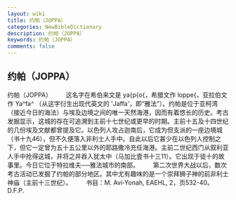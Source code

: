 ```yaml
---
layout: wiki
title: 约帕（JOPPA）
categories: NewBibleDictionary
description: 约帕（JOPPA）
keywords: 约帕（JOPPA）
comments: false
---
```


## 约帕（JOPPA）



约帕（JOPPA）
　　这名字在希伯来文是 ya{p{o{，希腊文作 loppe{，亚拉伯文作 Ya^fa^ （从这字衍生出现代英文的 'Jaffa'，即“雅法”）。约帕是位于亚柯湾（接近今日的海法）与埃及边境之间的唯一天然海港，因而有着悠长的历史。考古发掘显示，这城的存在可追溯到主前十七世纪或更早的时期。主前十五及十四世纪的几份埃及文献都曾提及它。以色列人攻占迦南后，它成为但支派的一座边境城（书十九46），但不久便落入非利士人手中。自此以后它甚少在以色列人控制之下，但它一定曾为五十五公里以外的耶路撒冷充任海港。主前二世纪西门从叙利亚人手中抢得这城，并将之并吞入犹太中（马加比壹书十三11）。它出现于徒十的故事里。今日它位于特拉维夫──雅法城市的南部。
　　第二次世界大战以后，数次考古活动已发掘了约帕的部分地区。其中尤有趣味的是一个崇拜狮子神的前非利士神庙（主前十三世纪）。
　　书目：M. Avi-Yonah, EAEHL, 2，页532-40。
D.F.P.




